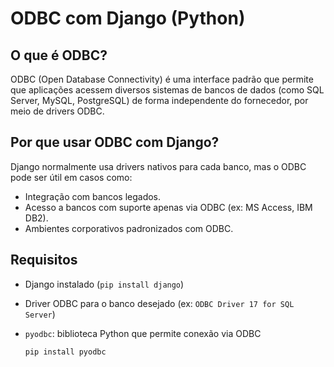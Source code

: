 # ODBC com Django (Python)

## O que é ODBC?

ODBC (Open Database Connectivity) é uma interface padrão que permite que aplicações acessem diversos sistemas de bancos de dados (como SQL Server, MySQL, PostgreSQL) de forma independente do fornecedor, por meio de drivers ODBC.

## Por que usar ODBC com Django?

Django normalmente usa drivers nativos para cada banco, mas o ODBC pode ser útil em casos como:

- Integração com bancos legados.
- Acesso a bancos com suporte apenas via ODBC (ex: MS Access, IBM DB2).
- Ambientes corporativos padronizados com ODBC.

## Requisitos

- Django instalado (`pip install django`)
- Driver ODBC para o banco desejado (ex: `ODBC Driver 17 for SQL Server`)
- `pyodbc`: biblioteca Python que permite conexão via ODBC

  ```bash
  pip install pyodbc
